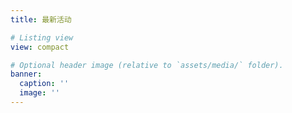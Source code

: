 ```yaml
---
title: 最新活动

# Listing view
view: compact

# Optional header image (relative to `assets/media/` folder).
banner:
  caption: ''
  image: ''
---
```

